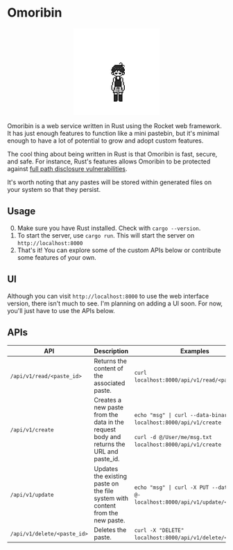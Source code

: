 # Omoribin

<div align="center">
  <img src="/images/omori.gif" height=200 />
</div>

Omoribin is a web service written in Rust using the Rocket web framework. It has just enough features to function like a mini pastebin, but it's minimal enough to have a lot of potential to grow and adopt custom features.

The cool thing about being written in Rust is that Omoribin is fast, secure, and safe. For instance, Rust's features allows Omoribin to be protected against [full path disclosure vulnerabilities](https://owasp.org/www-community/attacks/Full_Path_Disclosure).

It's worth noting that any pastes will be stored within generated files on your system so that they persist.

## Usage
0. Make sure you have Rust installed. Check with `cargo --version`.
1. To start the server, use `cargo run`. This will start the server on `http://localhost:8000`
2. That's it! You can explore some of the custom APIs below or contribute some features of your own.

## UI
Although you can visit `http://localhost:8000` to use the web interface version, there isn't much to see. I'm planning on adding a UI soon. For now, you'll just have to use the APIs below.

## APIs
| API | Description | Examples |
| ----------- | ----------- | ----------- |
| `/api/v1/read/<paste_id>` | Returns the content of the associated paste. | `curl localhost:8000/api/v1/read/<paste_id>` |
| `/api/v1/create` | Creates a new paste from the data in the request body and returns the URL and paste_id. | `echo "msg" \| curl --data-binary @- localhost:8000/api/v1/create` <br /><br /> `curl -d @/User/me/msg.txt localhost:8000/api/v1/create` |
| `/api/v1/update` | Updates the existing paste on the file system with content from the new paste. | `echo "msg" \| curl -X PUT --data-binary @- localhost:8000/api/v1/update/<paste_id>` |
| `/api/v1/delete/<paste_id>` | Deletes the paste. | `curl -X "DELETE" localhost:8000/api/v1/delete/<paste_id>` |
